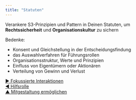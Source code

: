 ```yaml
---
title: "Statuten"
---
```



Verankere S3-Prinzipien und Pattern in Deinen Statuten, um **Rechtssicherheit** und **Organisationskultur** zu sichern

Bedenke:

- Konsent und Gleichstellung in der Entscheidungsfindung
- das Auswahlverfahren für Führungsrollen
- Organisationsstruktur, Werte und Prinzipien
- Einfluss von Eigentümern oder Aktionären
- Verteilung von Gewinn und Verlust

[&#9654; Fokussierte Interaktionen](focused-interactions.html)<br/>[&#9664; Hilfsrolle](support-role.html)<br/>[&#9650; Mitgestaltung ermöglichen](enablers-of-co-creation.html)

